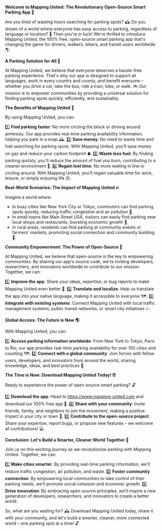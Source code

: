 **Welcome to Mapping United: The Revolutionary Open-Source Smart Parking App 🚀**

Are you tired of wasting hours searching for parking spots? 🕰️ Do you dream of a world where everyone has easy access to parking, regardless of language or location? 💬 Then you're in luck! We're thrilled to introduce Mapping United, the 100% free, open-source smart parking app that's changing the game for drivers, walkers, bikers, and transit users worldwide 🌎.

**A Parking Solution for All 🤝**

At Mapping United, we believe that everyone deserves a hassle-free parking experience. That's why our app is designed to support all languages, work in every country and county, and benefit everyone – whether you drive a car, take the bus, ride a train, bike, or walk. 🚲 Our mission is to empower communities by providing a universal solution for finding parking spots quickly, efficiently, and sustainably.

**The Benefits of Mapping United 💯**

By using Mapping United, you can:

1️⃣ **Find parking faster**: No more circling the block or driving around aimlessly. Our app provides real-time parking availability information, helping you park in a snap 🕰️.
2️⃣ **Save money**: No need to waste time and fuel searching for parking spots. With Mapping United, you'll save money on gas and reduce your carbon footprint ⛽️.
3️⃣ **Waste less fuel**: By finding parking quickly, you'll reduce the amount of fuel you burn, contributing to a cleaner environment 🌿.
4️⃣ **Regain lost time**: No more waiting in line or circling around. With Mapping United, you'll regain valuable time for work, leisure, or simply enjoying life 😊.

**Real-World Scenarios: The Impact of Mapping United 💥**

Imagine a world where:

* In busy cities like New York City or Tokyo, commuters can find parking spots quickly, reducing traffic congestion and air pollution 🚗.
* In small towns like Main Street USA, visitors can easily find parking near local shops and restaurants, boosting economic growth 💸.
* In rural areas, residents can find parking at community events or farmers' markets, promoting social connection and community building 👥.

**Community Empowerment: The Power of Open-Source 🤝**

At Mapping United, we believe that open-source is the key to empowering communities. By sharing our app's source code, we're inviting developers, researchers, and innovators worldwide to contribute to our mission. Together, we can:

1️⃣ **Improve the app**: Share your ideas, expertise, or bug reports to make Mapping United even better 🤖.
2️⃣ **Translate and localize**: Help us translate the app into your native language, making it accessible to everyone 🗺️.
3️⃣ **Integrate with existing systems**: Connect Mapping United with local traffic management systems, public transit networks, or smart city initiatives 📈.

**Global Access: The Future is Now 🌎**

With Mapping United, you can:

1️⃣ **Access parking information worldwide**: From New York to Tokyo, Paris to Rio, our app provides real-time parking availability for over 100 cities and counting 🗺️.
2️⃣ **Connect with a global community**: Join forces with fellow users, developers, and innovators from around the world, sharing knowledge, ideas, and best practices 🤝.

**The Time is Now: Download Mapping United Today! ⏰**

Ready to experience the power of open-source smart parking? 🔓

1️⃣ **Download the app**: Head to https://www.mapping-united.com and download our 100% free app 📲.
2️⃣ **Share with your community**: Invite friends, family, and neighbors to join the movement, making a positive impact in your city or town 🤝.
3️⃣ **Contribute to the open-source project**: Share your expertise, report bugs, or propose new features – we welcome all contributions! 💻.

**Conclusion: Let's Build a Smarter, Cleaner World Together 🌈**

Join us on this exciting journey as we revolutionize parking with Mapping United. Together, we can:

1️⃣ **Make cities smarter**: By providing real-time parking information, we'll reduce traffic congestion, air pollution, and waste.
2️⃣ **Foster community connection**: By empowering local communities to take control of their parking needs, we'll promote social cohesion and economic growth.
3️⃣ **Drive innovation**: By embracing open-source principles, we'll inspire a new generation of developers, researchers, and innovators to create a better world.

So, what are you waiting for? 🕰️ Download Mapping United today, share it with your community, and let's build a smarter, cleaner, more connected world – one parking spot at a time! 🔓